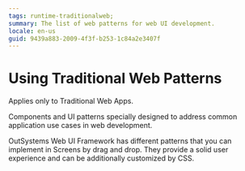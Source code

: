 ```yaml
---
tags: runtime-traditionalweb; 
summary: The list of web patterns for web UI development.
locale: en-us
guid: 9439a883-2009-4f3f-b253-1c84a2e3407f
---
```


# Using Traditional Web Patterns

<div class="info" markdown="1">

Applies only to Traditional Web Apps.

</div>

Components and UI patterns specially designed to address common application use cases in web development.

OutSystems Web UI Framework has different patterns that you can implement in Screens by drag and drop. They provide a solid user experience and can be additionally customized by CSS. 
